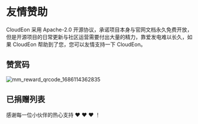 # 友情赞助

CloudEon 采用 Apache-2.0 开源协议，承诺项目本身与官网文档永久免费开放， 但是开源项目的日常更新与社区运营需要付出大量的精力，靠爱发电难以长久，如果 CloudEon 帮助到了您，您可以友情支持一下 CloudEon。

## 赞赏码
![mm_reward_qrcode_1686114362835](https://github.com/dromara/CloudEon/assets/39690226/41a3de0d-3f80-4bb0-a86c-17fbad11b911)

## 已捐赠列表

感谢每一位小伙伴的热心支持 ❤️ ❤️ ❤️ ！
